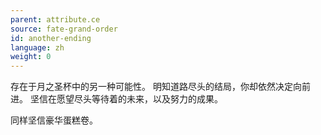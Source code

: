 ```yaml
---
parent: attribute.ce
source: fate-grand-order
id: another-ending
language: zh
weight: 0
---
```


存在于月之圣杯中的另一种可能性。
明知道路尽头的结局，你却依然决定向前进。
坚信在愿望尽头等待着的未来，以及努力的成果。

同样坚信豪华蛋糕卷。
